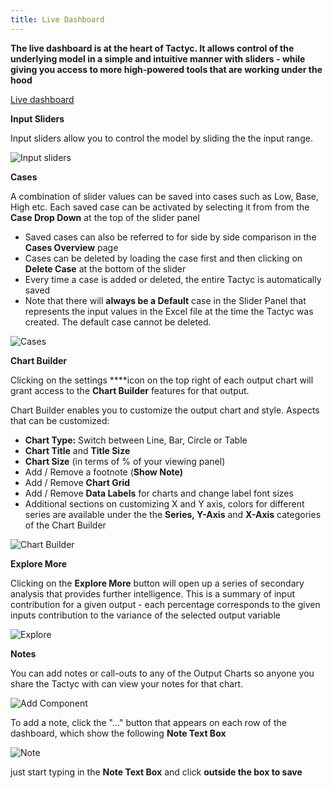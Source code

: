 ```yaml
---
title: Live Dashboard
---
```


**The live dashboard is at the heart of Tactyc. It allows control of the underlying model in a simple and intuitive manner with sliders - while giving you access to more high-powered tools that are working under the hood**

[Live dashboard](https://du0bb4gb9kg21.cloudfront.net/documentation/live-dashboard/splash6.mp4)

**Input Sliders**

Input sliders allow you to control the model by sliding the the input range. 

![Input sliders](https://du0bb4gb9kg21.cloudfront.net/documentation/live-dashboard/chrome-capture.gif)

**Cases**

A combination of slider values can be saved into cases such as Low, Base, High etc. Each saved case can be activated by selecting it from from the **Case Drop Down** at the top of the slider panel

- Saved cases can also be referred to for side by side comparison in the **Cases Overview** page
- Cases can be deleted by loading the case first and then clicking on **Delete Case** at the bottom of the slider
- Every time a case is added or deleted, the entire Tactyc is automatically saved
- Note that there will **always be a Default** case in the Slider Panel that represents the input values in the Excel file at the time the Tactyc was created. The default case cannot be deleted.

![Cases](https://du0bb4gb9kg21.cloudfront.net/documentation/live-dashboard/cases.png)

**Chart Builder**

Clicking on the settings  ****icon on the top right of each output chart will grant access to the **Chart Builder** features for that output. 

Chart Builder enables you to customize the output chart and style. Aspects that can be customized:

- **Chart Type:** Switch between Line, Bar, Circle or Table
- **Chart Title** and **Title Size**
- **Chart Size** (in terms of % of your viewing panel)
- Add / Remove a footnote (**Show Note)**
- Add / Remove **Chart Grid**
- Add / Remove **Data Labels** for charts and change label font sizes
- Additional sections on customizing X and Y axis, colors for different series are available under the the **Series, Y-Axis** and **X-Axis** categories of the Chart Builder

![Chart Builder](https://du0bb4gb9kg21.cloudfront.net/documentation/live-dashboard/chart-builder.png)

**Explore More**

Clicking on the **Explore More** button will open up a series of secondary analysis that provides further intelligence. This is a summary of input contribution for a given output - each percentage corresponds to the given inputs contribution to the variance of the selected output variable

![Explore](https://du0bb4gb9kg21.cloudfront.net/documentation/live-dashboard/explore.png)

**Notes**

You can add notes or call-outs to any of the Output Charts so anyone you share the Tactyc with can view your notes for that chart.

![Add Component](https://du0bb4gb9kg21.cloudfront.net/documentation/live-dashboard/add-component.png)

To add a note, click the "..." button that appears on each row of the dashboard, which show the following **Note Text Box**

![Note](https://du0bb4gb9kg21.cloudfront.net/documentation/live-dashboard/notes.png)

just start typing in the **Note Text Box** and click **outside the box to save**